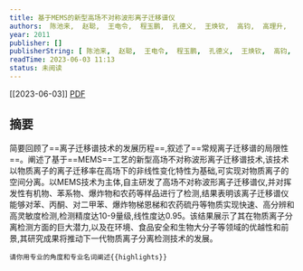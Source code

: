 ```yaml
---
title: 基于MEMS的新型高场不对称波形离子迁移谱仪
authors:  陈池来,  赵聪,  王电令,  程玉鹏,  孔德义,  王焕钦,  高钧,  高理升,  林新华,  王英先,  殷世平,  张瑞
year: 2011
publisher: []
publisherString: [ 陈池来,  赵聪,  王电令,  程玉鹏,  孔德义,  王焕钦,  高钧,  高理升,  林新华,  王英先,  殷世平,  张瑞]
readTime: 2023-06-03 11:13
status: 未阅读
---
```

[[2023-06-03]]
[PDF](zotero://select/items/@ChenChiLaiJiYuMEMSDeXinXingGaoChangBuDuiChengBoXingChiZiQianYiPuYi2011)

## 摘要
简要回顾了==离子迁移谱技术的发展历程==,叙述了==常规离子迁移谱的局限性==。阐述了基于==MEMS==工艺的新型高场不对称波形离子迁移谱技术,该技术以物质离子的离子迁移率在高场下的非线性变化特性为基础,可实现对物质离子的空间分离。以MEMS技术为主体,自主研发了高场不对称波形离子迁移谱仪,并对挥发性有机物、苯系物、爆炸物和农药等样品进行了检测,结果表明该离子迁移谱仪能够对苯、丙酮、对二甲苯、爆炸物梯恩梯和农药硫丹等物质实现快速、高分辨和高灵敏度检测,检测精度达10-9量级,线性度达0.95。该结果展示了其在物质离子分离检测方面的巨大潜力,以及在环境、食品安全和生物大分子等领域的优越性和前景,其研究成果将推动下一代物质离子分离检测技术的发展。


```tg
请你用专业的角度和专业名词阐述{{highlights}}
```



